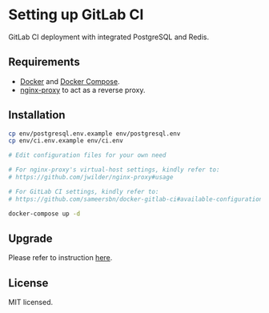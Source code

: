 # Setting up GitLab CI

GitLab CI deployment with integrated PostgreSQL and Redis.

## Requirements

* [Docker](https://www.docker.com) and [Docker Compose](https://docs.docker.com/compose).
* [nginx-proxy](https://github.com/jwilder/nginx-proxy) to act as a reverse proxy.

## Installation

```sh
cp env/postgresql.env.example env/postgresql.env
cp env/ci.env.example env/ci.env

# Edit configuration files for your own need

# For nginx-proxy's virtual-host settings, kindly refer to:
# https://github.com/jwilder/nginx-proxy#usage

# For GitLab CI settings, kindly refer to:
# https://github.com/sameersbn/docker-gitlab-ci#available-configuration-parameters

docker-compose up -d
```

## Upgrade

Please refer to instruction [here](https://github.com/sameersbn/docker-gitlab-ci#upgrading).

## License

MIT licensed.
